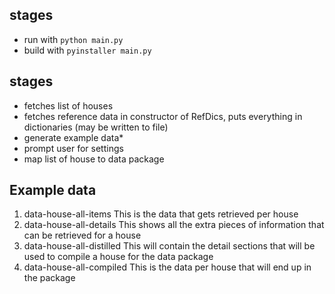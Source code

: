 ## stages

- run with `python main.py`
- build with `pyinstaller main.py`

## stages
- fetches list of houses
- fetches reference data in constructor of RefDics, puts everything in dictionaries (may be written to file)
- generate example data*
- prompt user for settings
- map list of house to data package

## Example data
1. data-house-all-items
This is the data that gets retrieved per house
2. data-house-all-details
This shows all the extra pieces of information that can be retrieved for a house
3. data-house-all-distilled
This will contain the detail sections that will be used to compile a house for the data package
4. data-house-all-compiled
This is the data per house that will end up in the package